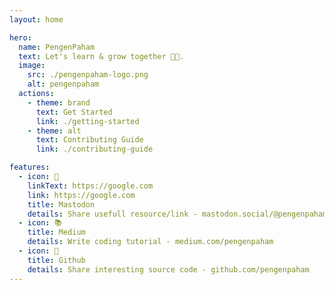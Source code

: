 ```yaml
---
layout: home

hero:
  name: PengenPaham
  text: Let's learn & grow together 🌱🥚.
  image:
    src: ./pengenpaham-logo.png
    alt: pengenpaham
  actions:
    - theme: brand
      text: Get Started
      link: ./getting-started
    - theme: alt
      text: Contributing Guide
      link: ./contributing-guide

features:
  - icon: 🐘
    linkText: https://google.com
    link: https://google.com
    title: Mastodon
    details: Share usefull resource/link - mastodon.social/@pengenpaham
  - icon: 📚
    title: Medium
    details: Write coding tutorial - medium.com/pengenpaham
  - icon: 📂
    title: Github
    details: Share interesting source code - github.com/pengenpaham
---
```


<style>
:root {
  --vp-home-hero-name-color: transparent;
  --vp-home-hero-name-background: linear-gradient(-5deg, #a855f7, #f1f5f9);

  --vp-c-brand: #a855f7;
  --vp-c-brand-light: #c084fc;
  --vp-c-brand-lighter: #d8b4fe;
  --vp-c-brand-lightest: #d8b4fe;
  --vp-c-brand-dark: #9333ea;
  --vp-c-brand-darker: #7e22ce;
  --vp-c-brand-dimm: rgba(100, 108, 255, 0.08);

  --vp-button-brand-border: var(--vp-c-brand-light);
  --vp-button-brand-text: var(--vp-c-white);
  --vp-button-brand-bg: var(--vp-c-brand);
  --vp-button-brand-hover-border: var(--vp-c-brand-light);
  --vp-button-brand-hover-text: var(--vp-c-white);
  --vp-button-brand-hover-bg: var(--vp-c-brand-light);
  --vp-button-brand-active-border: var(--vp-c-brand-light);
  --vp-button-brand-active-text: var(--vp-c-white);
  --vp-button-brand-active-bg: var(--vp-button-brand-bg);
}
</style>
